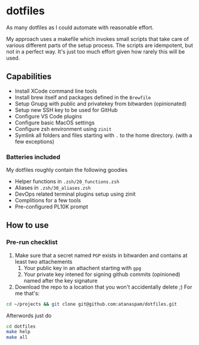 # dotfiles

As many dotfiles as I could automate with reasonable effort.

My approach uses a makefile which invokes small scripts that take care of various different parts of the setup process. The scripts are idempotent, but not in a perfect way. It's just too much effort given how rarely this will be used.


## Capabilities

* Install XCode command line tools
* Install brew itself and packages defined in the `Brewfile`
* Setup Gnupg with public and privatekey from bitwarden (opinionated)
* Setup new SSH key to be used for GitHub
* Configure VS Code plugins
* Configure basic MacOS settings
* Configure zsh environment using `zinit`
* Symlink all folders and files starting with `.` to the home directory. (with a few exceptions)

### Batteries included
My dotfiles roughly contain the following goodies

* Helper functions in `.zsh/20_functions.zsh`
* Aliases in `.zsh/30_aliases.zsh`
* DevOps related terminal plugins setup using zinit
* Complitions for a few tools
* Pre-configured PL10K prompt

## How to use

### Pre-run checklist
1. Make sure that a secret named `PGP` exists in bitwarden and contains at least two attachements
   1. Your public key in an attachent starting with `gpg`
   2. Your private key intened for signing github commits (opinioned) named after the key signature
2. Download the repo to a location that you won't accidentally delete ;) For me that's:
```bash
cd ~/projects && git clone git@github.com:atanaspam/dotfiles.git
```

Afterwords just do
```bash
cd dotfiles
make help
make all
```
